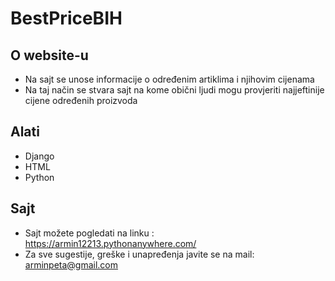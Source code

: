 # BestPriceBIH

## O website-u
  - Na sajt se unose informacije o određenim artiklima i njihovim cijenama
  - Na taj način se stvara sajt na kome obični ljudi mogu provjeriti najjeftinije cijene određenih proizvoda
  
## Alati
  - Django
  - HTML
  - Python
  
## Sajt
  - Sajt možete pogledati na linku : https://armin12213.pythonanywhere.com/
  - Za sve sugestije, greške i unapređenja javite se na mail: arminpeta@gmail.com
